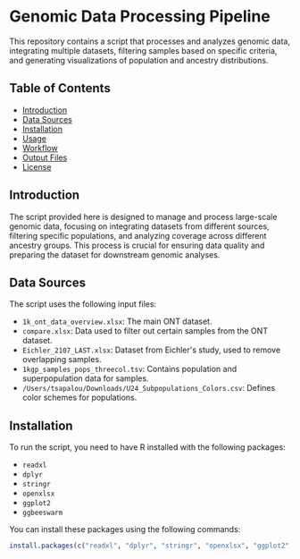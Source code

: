 # Genomic Data Processing Pipeline

This repository contains a script that processes and analyzes genomic data, integrating multiple datasets, filtering samples based on specific criteria, and generating visualizations of population and ancestry distributions.

## Table of Contents
- [Introduction](#introduction)
- [Data Sources](#data-sources)
- [Installation](#installation)
- [Usage](#usage)
- [Workflow](#workflow)
- [Output Files](#output-files)
- [License](#license)

## Introduction
The script provided here is designed to manage and process large-scale genomic data, focusing on integrating datasets from different sources, filtering specific populations, and analyzing coverage across different ancestry groups. This process is crucial for ensuring data quality and preparing the dataset for downstream genomic analyses.

## Data Sources
The script uses the following input files:
- `1k_ont_data_overview.xlsx`: The main ONT dataset.
- `compare.xlsx`: Data used to filter out certain samples from the ONT dataset.
- `Eichler_2107_LAST.xlsx`: Dataset from Eichler's study, used to remove overlapping samples.
- `1kgp_samples_pops_threecol.tsv`: Contains population and superpopulation data for samples.
- `/Users/tsapalou/Downloads/U24_Subpopulations_Colors.csv`: Defines color schemes for populations.

## Installation
To run the script, you need to have R installed with the following packages:
- `readxl`
- `dplyr`
- `stringr`
- `openxlsx`
- `ggplot2`
- `ggbeeswarm`

You can install these packages using the following commands:
```R
install.packages(c("readxl", "dplyr", "stringr", "openxlsx", "ggplot2", "ggbeeswarm"))
